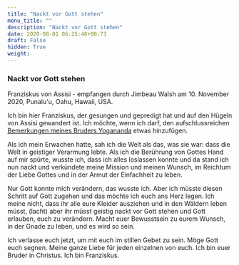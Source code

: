 ```yaml
---
title: "Nackt vor Gott stehen"
menu_title: ""
description: "Nackt vor Gott stehen"
date: 2020-08-01 06:25:48+00:73
draft: False
hidden: True
weight:
---
```

### Nackt vor Gott stehen

Franziskus von Assisi - empfangen durch Jimbeau Walsh am 10. November 2020, Punalu'u, Oahu, Hawaii, USA.

Ich bin hier Franziskus, der gesungen und gepredigt hat und auf den Hügeln von Assisi gewandert ist. Ich möchte, wenn ich darf, den aufschlussreichen [Bemerkungen meines Bruders Yogananda](/aktuelle-botschaften/aktuelle-botschaften-in-reihenfolge-des-datums/aktuelle-botschaften-2020/erlaube-gott-euch-zu-veraendern-jw-yogananda-10-november-2020/) etwas hinzufügen.

Als ich mein Erwachen hatte, sah ich die Welt als das, was sie war: dass die Welt in geistiger Verarmung lebte. Als ich die Berührung von Gottes Hand auf mir spürte, wusste ich, dass ich alles loslassen konnte und da stand ich nun nackt und verkündete meine Mission und meinen Wunsch, im Reichtum der Liebe Gottes und in der Armut der Einfachheit zu leben.

Nur Gott konnte mich verändern, das wusste ich. Aber ich müsste diesen Schritt auf Gott zugehen und das möchte ich euch ans Herz legen. Ich meine nicht, dass ihr alle eure Kleider ausziehen und in den Wäldern leben müsst, (lacht) aber ihr müsst geistig nackt vor Gott stehen und Gott erlauben, euch zu verändern. Macht euer Bewusstsein zu eurem Wunsch, in der Gnade zu leben, und es wird so sein.

Ich verlasse euch jetzt, um mit euch im stillen Gebet zu sein. Möge Gott euch segnen. Meine ganze Liebe für jeden einzelnen von euch. Ich bin euer Bruder in Christus. Ich bin Franziskus.
